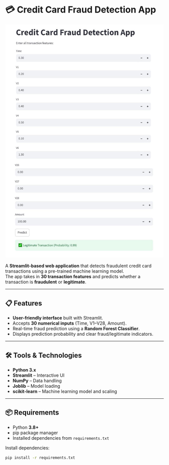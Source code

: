# 💳 Credit Card Fraud Detection App

![Preview](preview.jpg)

A **Streamlit-based web application** that detects fraudulent credit card transactions using a pre-trained machine learning model.  
The app takes in **30 transaction features** and predicts whether a transaction is **fraudulent** or **legitimate**.

---

## 📋 Features
- **User-friendly interface** built with Streamlit.
- Accepts **30 numerical inputs** (Time, V1–V28, Amount).
- Real-time fraud prediction using a **Random Forest Classifier**.
- Displays prediction probability and clear fraud/legitimate indicators.

---

## 🛠 Tools & Technologies
- **Python 3.x**
- **Streamlit** – Interactive UI
- **NumPy** – Data handling
- **Joblib** – Model loading
- **scikit-learn** – Machine learning model and scaling

---

## 📦 Requirements
- Python **3.8+**
- pip package manager
- Installed dependencies from `requirements.txt`

Install dependencies:
```bash
pip install -r requirements.txt
